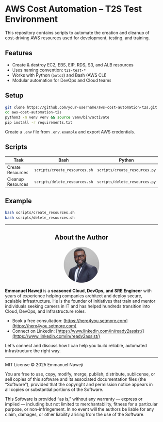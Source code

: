 # AWS Cost Automation – T2S Test Environment

This repository contains scripts to automate the creation and cleanup of cost-driving AWS resources used for development, testing, and training.

## Features

- Create & destroy EC2, EBS, EIP, RDS, S3, and ALB resources
- Uses naming convention: `t2s-test-*`
- Works with Python (`boto3`) and Bash (AWS CLI)
- Modular automation for DevOps and Cloud teams

## Setup

```bash
git clone https://github.com/your-username/aws-cost-automation-t2s.git
cd aws-cost-automation-t2s
python3 -m venv venv && source venv/bin/activate
pip install -r requirements.txt
```

Create a `.env` file from `.env.example` and export AWS credentials.

## Scripts

| Task              | Bash                         | Python                          |
|------------------|------------------------------|----------------------------------|
| Create Resources | `scripts/create_resources.sh` | `scripts/create_resources.py`    |
| Cleanup Resources| `scripts/delete_resources.sh` | `scripts/delete_resources.py`    |

## Example

```bash
bash scripts/create_resources.sh
bash scripts/delete_resources.sh
```

---
## <div align="center">About the Author</div>

<div align="center">
  <img src="assets/emmanuel-naweji.jpg" alt="Emmanuel Naweji" width="120" height="120" style="border-radius: 50%;" />
</div>

**Emmanuel Naweji** is a **seasoned Cloud, DevOps, and SRE Engineer** with years of experience helping companies architect and deploy secure, scalable infrastructure. He is the founder of initiatives that train and mentor individuals seeking careers in IT and has helped hundreds transition into Cloud, DevOps, and Infrastructure roles.

- Book a free consultation: [https://here4you.setmore.com](https://here4you.setmore.com)
- Connect on LinkedIn: [https://www.linkedin.com/in/ready2assist/](https://www.linkedin.com/in/ready2assist/)

Let's connect and discuss how I can help you build reliable, automated infrastructure the right way.

---

MIT License © 2025 Emmanuel Naweji

You are free to use, copy, modify, merge, publish, distribute, sublicense, or sell copies of this software and its associated documentation files (the “Software”), provided that the copyright and permission notice appears in all copies or substantial portions of the Software.

This Software is provided “as is,” without any warranty — express or implied — including but not limited to merchantability, fitness for a particular purpose, or non-infringement. In no event will the authors be liable for any claim, damages, or other liability arising from the use of the Software.
